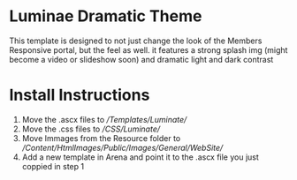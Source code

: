 <h1>Luminae Dramatic Theme</h1>
<p>This template is designed to not just change the look of the Members Responsive portal, but the feel as well. it features a strong splash img (might become a video or slideshow soon) and dramatic light and dark contrast</p>
<h1>Install Instructions</h1>
<ol>
    <li>Move the .ascx files to <i>/Templates/Luminate/</i></li>
    <li>Move the .css files to <i>/CSS/Luminate/</i></li>
    <li>Move Immages from the Resource folder to <i>/Content/HtmlImages/Public/Images/General/WebSite/</i></li>
    <li>Add a new template in Arena and point it to the .ascx file you just coppied in step 1</li>

</ol>
